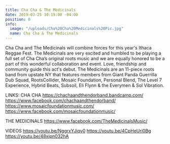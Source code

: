 ```yaml
---
title: Cha Cha & The Medicinals
date: 2019-03-25 10:19:00 -04:00
position: 0
info:
  image: "/uploads/Cha%20Cha%20Medicinals%20Pic.jpg"
  name: Cha Cha & The Medicinals
---
```


Cha Cha and The Medicinals will combine forces for this year's Ithaca Reggae Fest. The Medicinals are very excited and humbled to be playing a full set of Cha Cha’s original roots music and we are equally honored to be a part of this wonderful collaboration and event. Love, friendship and community guide this act's debut. The Medicinals are an 11-piece roots band from upstate NY that features members from Giant Panda Guerrilla Dub Squad, RootsCollider, Mosaic Foundation, Personal Blend, The Level 7 Experience, Hybrid Beats, Subsoil, Eli Flynn & the Everymen & Sol Vibration.

LINKS:
CHA CHA
https://chachaandthendorband.bandcamp.com/
https://www.facebook.com/chachaandthendorband/
https://www.mosaicfoundationmusic.com/
https://www.facebook.com/mosaicfoundationmusic/

THE MEDICINALS
https://www.facebook.com/TheMedicinalsMusic/

VIDEOS
https://youtu.be/NggrxYJiqy0
https://youtu.be/4CpHeUri0Bg
https://youtu.be/48xipn032hA

